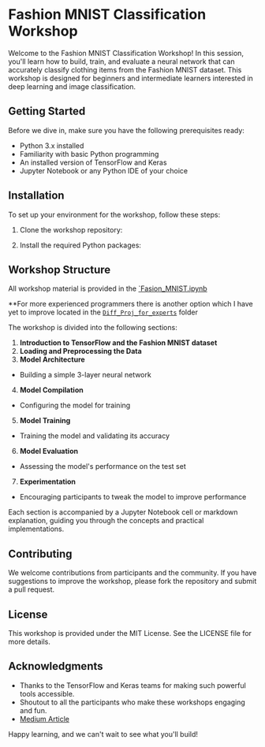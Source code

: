 # Fashion MNIST Classification Workshop

Welcome to the Fashion MNIST Classification Workshop! In this session, you'll learn how to build, train, and evaluate a neural network that can accurately classify clothing items from the Fashion MNIST dataset. This workshop is designed for beginners and intermediate learners interested in deep learning and image classification.

## Getting Started

Before we dive in, make sure you have the following prerequisites ready:

- Python 3.x installed
- Familiarity with basic Python programming
- An installed version of TensorFlow and Keras
- Jupyter Notebook or any Python IDE of your choice

## Installation

To set up your environment for the workshop, follow these steps:

1. Clone the workshop repository:


2. Install the required Python packages:


## Workshop Structure

All workshop material is provided in the [`Fasion_MNIST.ipynb](Fasion_MNIST.ipynb)

**For more experienced programmers there is another option which I have yet to improve located in the [`Diff_Proj_for_experts`](Diff_Proj_for_experts) folder

The workshop is divided into the following sections:

1. **Introduction to TensorFlow and the Fashion MNIST dataset**
2. **Loading and Preprocessing the Data**
3. **Model Architecture**
- Building a simple 3-layer neural network
4. **Model Compilation**
- Configuring the model for training
5. **Model Training**
- Training the model and validating its accuracy
6. **Model Evaluation**
- Assessing the model's performance on the test set
7. **Experimentation**
- Encouraging participants to tweak the model to improve performance

Each section is accompanied by a Jupyter Notebook cell or markdown explanation, guiding you through the concepts and practical implementations.

## Contributing

We welcome contributions from participants and the community. If you have suggestions to improve the workshop, please fork the repository and submit a pull request.

## License

This workshop is provided under the MIT License. See the LICENSE file for more details.

## Acknowledgments

- Thanks to the TensorFlow and Keras teams for making such powerful tools accessible.
- Shoutout to all the participants who make these workshops engaging and fun.
- [Medium Article](https://medium.com/@ipylypenko/exploring-neural-networks-with-fashion-mnist-b0a8214b7b7b)

Happy learning, and we can't wait to see what you'll build!
